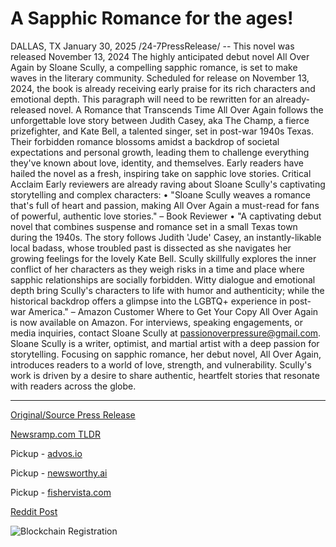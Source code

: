 # A Sapphic Romance for the ages!

DALLAS, TX January 30, 2025 /24-7PressRelease/ -- This novel was released November 13, 2024  The highly anticipated debut novel All Over Again by Sloane Scully, a compelling sapphic romance, is set to make waves in the literary community. Scheduled for release on November 13, 2024, the book is already receiving early praise for its rich characters and emotional depth. This paragraph will need to be rewritten for an already-released novel.  A Romance that Transcends Time  All Over Again follows the unforgettable love story between Judith Casey, aka The Champ, a fierce prizefighter, and Kate Bell, a talented singer, set in post-war 1940s Texas. Their forbidden romance blossoms amidst a backdrop of societal expectations and personal growth, leading them to challenge everything they've known about love, identity, and themselves. Early readers have hailed the novel as a fresh, inspiring take on sapphic love stories.  Critical Acclaim  Early reviewers are already raving about Sloane Scully's captivating storytelling and complex characters:  • "Sloane Scully weaves a romance that's full of heart and passion, making All Over Again a must-read for fans of powerful, authentic love stories." – Book Reviewer  • "A captivating debut novel that combines suspense and romance set in a small Texas town during the 1940s. The story follows Judith 'Jude' Casey, an instantly-likable local badass, whose troubled past is dissected as she navigates her growing feelings for the lovely Kate Bell. Scully skillfully explores the inner conflict of her characters as they weigh risks in a time and place where sapphic relationships are socially forbidden. Witty dialogue and emotional depth bring Scully's characters to life with humor and authenticity; while the historical backdrop offers a glimpse into the LGBTQ+ experience in post-war America." – Amazon Customer  Where to Get Your Copy  All Over Again is now available on Amazon.  For interviews, speaking engagements, or media inquiries, contact Sloane Scully at passionoverpressure@gmail.com.  Sloane Scully is a writer, optimist, and martial artist with a deep passion for storytelling. Focusing on sapphic romance, her debut novel, All Over Again, introduces readers to a world of love, strength, and vulnerability. Scully's work is driven by a desire to share authentic, heartfelt stories that resonate with readers across the globe. 

---

[Original/Source Press Release](https://www.24-7pressrelease.com/press-release/519256/a-sapphic-romance-for-the-ages)
                    

[Newsramp.com TLDR](https://newsramp.com/curated-news/debut-novel-all-over-again-by-sloane-scully-set-to-make-waves-in-literary-community/137d911bd0c82b76c8f150ae698bff58) 


Pickup - [advos.io](https://advos.io/en/debut-novel-all-over-again-explores-sapphic-love-in-post-war-texas/202510477)

Pickup - [newsworthy.ai](https://newsworthy.ai/curated/debut-novel-all-over-again-explores-sapphic-love-in-post-war-texas/202510477)

Pickup - [fishervista.com](https://fishervista.com/en/debut-novel-all-over-again-offers-intimate-portrait-of-sapphic-love-in-post-war-texas/202510477)
 



[Reddit Post](https://www.reddit.com/r/BookNews/comments/1idicpe/debut_novel_all_over_again_by_sloane_scully_set/) 



![Blockchain Registration](https://cdn.newsramp.app/24-7PressRelease/qrcode/251/30/finev1Cv.webp)